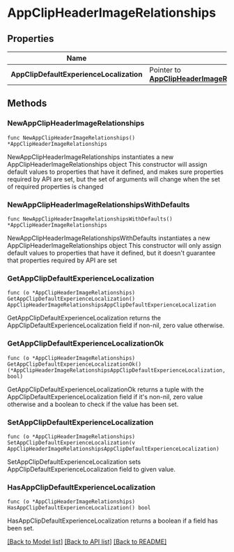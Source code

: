 # AppClipHeaderImageRelationships

## Properties

Name | Type | Description | Notes
------------ | ------------- | ------------- | -------------
**AppClipDefaultExperienceLocalization** | Pointer to [**AppClipHeaderImageRelationshipsAppClipDefaultExperienceLocalization**](AppClipHeaderImageRelationshipsAppClipDefaultExperienceLocalization.md) |  | [optional] 

## Methods

### NewAppClipHeaderImageRelationships

`func NewAppClipHeaderImageRelationships() *AppClipHeaderImageRelationships`

NewAppClipHeaderImageRelationships instantiates a new AppClipHeaderImageRelationships object
This constructor will assign default values to properties that have it defined,
and makes sure properties required by API are set, but the set of arguments
will change when the set of required properties is changed

### NewAppClipHeaderImageRelationshipsWithDefaults

`func NewAppClipHeaderImageRelationshipsWithDefaults() *AppClipHeaderImageRelationships`

NewAppClipHeaderImageRelationshipsWithDefaults instantiates a new AppClipHeaderImageRelationships object
This constructor will only assign default values to properties that have it defined,
but it doesn't guarantee that properties required by API are set

### GetAppClipDefaultExperienceLocalization

`func (o *AppClipHeaderImageRelationships) GetAppClipDefaultExperienceLocalization() AppClipHeaderImageRelationshipsAppClipDefaultExperienceLocalization`

GetAppClipDefaultExperienceLocalization returns the AppClipDefaultExperienceLocalization field if non-nil, zero value otherwise.

### GetAppClipDefaultExperienceLocalizationOk

`func (o *AppClipHeaderImageRelationships) GetAppClipDefaultExperienceLocalizationOk() (*AppClipHeaderImageRelationshipsAppClipDefaultExperienceLocalization, bool)`

GetAppClipDefaultExperienceLocalizationOk returns a tuple with the AppClipDefaultExperienceLocalization field if it's non-nil, zero value otherwise
and a boolean to check if the value has been set.

### SetAppClipDefaultExperienceLocalization

`func (o *AppClipHeaderImageRelationships) SetAppClipDefaultExperienceLocalization(v AppClipHeaderImageRelationshipsAppClipDefaultExperienceLocalization)`

SetAppClipDefaultExperienceLocalization sets AppClipDefaultExperienceLocalization field to given value.

### HasAppClipDefaultExperienceLocalization

`func (o *AppClipHeaderImageRelationships) HasAppClipDefaultExperienceLocalization() bool`

HasAppClipDefaultExperienceLocalization returns a boolean if a field has been set.


[[Back to Model list]](../README.md#documentation-for-models) [[Back to API list]](../README.md#documentation-for-api-endpoints) [[Back to README]](../README.md)


